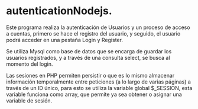 # autenticationNodejs.

Este programa realiza la autenticación de Usuarios y un proceso de acceso a cuentas, primero se hace el registro del usuario, y seguido,
el usuario podrá acceder en una pestaña Login y Register. 

Se utiliza Mysql como base de datos que se encarga de guardar los usuarios registrados, y a través de una consulta select, se busca al momento
del login.

Las sesiones en PHP permiten persistir o que es lo mismo almacenar información temporalmente entre peticiones 
(a lo largo de varias páginas) a través de un ID único, para esto se utiliza la variable global $_SESSION,
 esta variable funciona como array, que permite ya sea obtener o asignar una variable de sesión.
